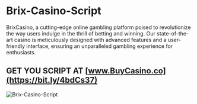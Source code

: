 # Brix-Casino-Script
BrixCasino, a cutting-edge online gambling platform poised to revolutionize the way users indulge in the thrill of betting and winning. Our state-of-the-art casino is meticulously designed with advanced features and a user-friendly interface, ensuring an unparalleled gambling experience for enthusiasts.

## GET YOU SCRIPT AT [www.BuyCasino.co](https://bit.ly/4bdCs37)

![Brix-Casino-Script](https://i.ibb.co/pXXN8Th/Main-Birx-Casino.webp)

